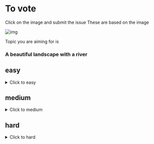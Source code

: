 # To vote
Click on the image and submit the issue
These are based on the image

![img](https://camo.githubusercontent.com/bcb4a1bf88b204b223c4eb5e29b195ff47bce5f74c2e0b50e870f754bf44ab6b/68747470733a2f2f66696c657365727665722e6d6174697373657465632e6465762f6f75747075742f637265617465496d6167652f3633303634393331333836303738303034332f373731333533393737312f373731333533393737312f706e67)

Topic you are aiming for is
<h3>A beautiful landscape with a river
</h3>

## easy
<details><summary>Click to easy</summary>

[![Vote for MatissesProjects](https://fileserver.matissetec.dev/output/similarImages/630649313860780043/6025784971/6025784971/png)](https://github.com/MatissesProjects/GenerateImage/issues/new?title=Vote%20for%20MatissesProjects%20easy&body=Good%20luck%20to%20MatissesProjects%20thank%20you%20for%20voting.%20One%20vote%20per%20difficulty)
</details>

## medium
<details><summary>Click to medium</summary>

[![Vote for MatissesProjects](https://fileserver.matissetec.dev/output/similarImages/630649313860780043/8547128191/8547128191/png)](https://github.com/MatissesProjects/GenerateImage/issues/new?title=Vote%20for%20MatissesProjects%20medium&body=Good%20luck%20to%20MatissesProjects%20thank%20you%20for%20voting.%20One%20vote%20per%20difficulty)
</details>

## hard
<details><summary>Click to hard</summary>

[![Vote for MatissesProjects](https://fileserver.matissetec.dev/output/similarImages/630649313860780043/7011050807/7011050807/png)](https://github.com/MatissesProjects/GenerateImage/issues/new?title=Vote%20for%20MatissesProjects%20hard&body=Good%20luck%20to%20MatissesProjects%20thank%20you%20for%20voting.%20One%20vote%20per%20difficulty)
</details>

